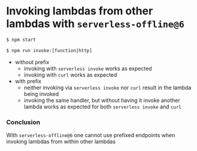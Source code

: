 # Invoking lambdas from other lambdas with `serverless-offline@6`

```bash
$ npm start

$ npm run invoke:[function|http]
```

- without prefix
  - invoking with `serverless invoke` works as expected
  - invoking with `curl` works as expected
- with prefix
  - neither invoking via `serverless invoke` nor `curl` result in the lambda
      being invoked
  - invoking the same handler, but without having it invoke another lambda works
      as expected for both `serverless invoke` and `curl`

### Conclusion

With `serverless-offline@6` one cannot use prefixed endpoints when invoking
lambdas from within other lambdas

